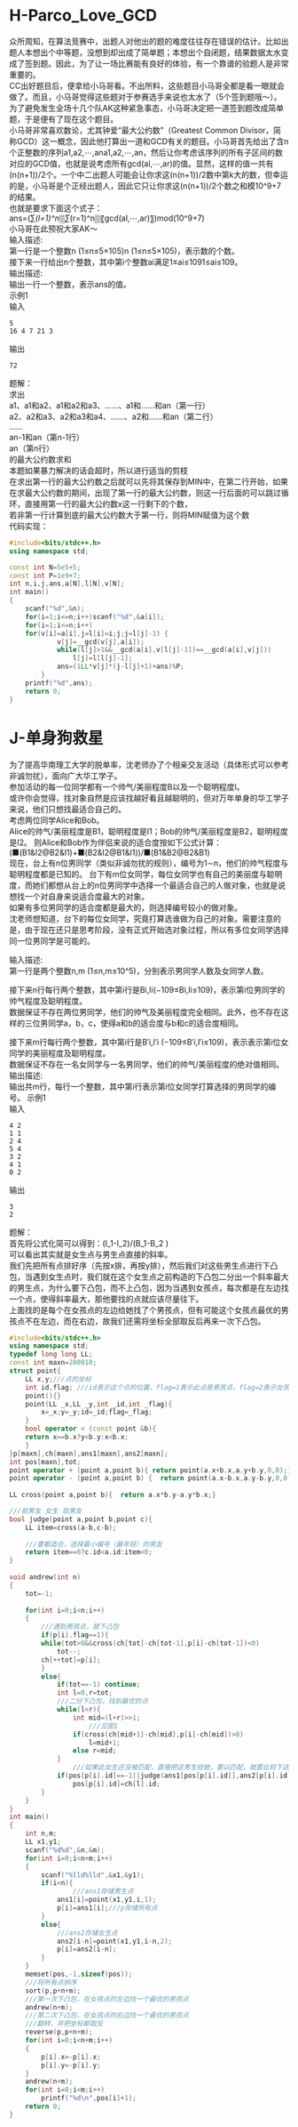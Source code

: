 # H-Parco_Love_GCD
众所周知，在算法竞赛中，出题人对他出的题的难度往往存在错误的估计。比如出题人本想出个中等题，没想到却出成了简单题；本想出个自闭题，结果数据太水变成了签到题。因此，为了让一场比赛能有良好的体验，有一个靠谱的验题人是非常重要的。<br>
CC出好题目后，便拿给小马哥看。不出所料，这些题目小马哥全都是看一眼就会做了。而且，小马哥觉得这些题对于参赛选手来说也太水了（5个签到题哦～）。为了避免发生全场十几个队AK这种紧急事态，小马哥决定把一道签到题改成简单题，于是便有了现在这个题目。<br>
小马哥非常喜欢数论，尤其钟爱“最大公约数”（Greatest Common Divisor，简称GCD）这一概念，因此他打算出一道和GCD有关的题目。小马哥首先给出了含n个正整数的序列a1,a2,⋯,ana1,a2,⋯,an，然后让你考虑该序列的所有子区间的数对应的GCD值，也就是说考虑所有gcd(al,⋯,ar)的值。显然，这样的值一共有(n(n+1))/2个。一个中二出题人可能会让你求这(n(n+1))/2数中第k大的数，但幸运的是，小马哥是个正经出题人，因此它只让你求这(n(n+1))/2个数之和模10^9+7的结果。<br>
也就是要求下面这个式子： <br>
ans=(∑_(l=1)^n▒∑_(r=1)^n▒〖gcd(al,⋯,ar)〗)mod(10^9+7)<br>
小马哥在此预祝大家AK～<br>
输入描述:<br>
第一行是一个整数n (1≤n≤5×105)n (1≤n≤5×105)，表示数的个数。<br>
接下来一行给出n个整数，其中第i个整数ai满足1≤ai≤1091≤ai≤109。<br>
输出描述:<br>
输出一行一个整数，表示ans的值。<br>
示例1<br>
输入<br>
```
5
16 4 7 21 3
```
输出<br>
```
72
```
题解：<br>
求出<br>
a1、a1和a2、a1和a2和a3、……、a1和……和an（第一行）<br>
a2、a2和a3、a2和a3和a4、……、a2和……和an（第二行）<br>
……<br>
an-1和an（第n-1行）<br>
an（第n行）<br>
的最大公约数求和<br>
本题如果暴力解决的话会超时，所以进行适当的剪枝<br>
在求出第一行的最大公约数之后就可以先将其保存到MIN中，在第二行开始，如果在求最大公约数的期间，出现了第一行的最大公约数，则这一行后面的可以跳过循环，直接用第一行的最大公约数x这一行剩下的个数，<br>
若非第一行计算到底的最大公约数大于第一行，则将MIN赋值为这个数<br>
代码实现：<br>
```cpp
#include<bits/stdc++.h>
using namespace std;

const int N=5e5+5;
const int P=1e9+7;
int n,i,j,ans,a[N],l[N],v[N];
int main()
{
    scanf("%d",&n);
    for(i=1;i<=n;i++)scanf("%d",&a[i]);
    for(i=1;i<=n;i++)
	for(v[i]=a[i],j=l[i]=i;j;j=l[j]-1) {
            v[j]=__gcd(v[j],a[i]);
            while(l[j]>1&&__gcd(a[i],v[l[j]-1])==__gcd(a[i],v[j]))
                l[j]=l[l[j]-1];
            ans=(1LL*v[j]*(j-l[j]+1)+ans)%P;
        }
    printf("%d",ans);
    return 0;
}
```
# J-单身狗救星
为了提高华南理工大学的脱单率，沈老师办了个相亲交友活动（具体形式可以参考非诚勿扰），面向广大华工学子。<br>
参加活动的每一位同学都有一个帅气/美丽程度B以及一个聪明程度I。<br>
或许你会觉得，找对象自然是应该找越好看且越聪明的，但对万年单身的华工学子来说，他们只想找最适合自己的。<br>
考虑两位同学Alice和Bob。<br>
Alice的帅气/美丽程度是B1，聪明程度是I1；Bob的帅气/美丽程度是B2，聪明程度是I2。
则Alice和Bob作为伴侣来说的适合度按如下公式计算：<br>
(■(B1&I2@B2&I1)+■(B2&I2@B1&I1))/■(B1&B2@B2&B1)<br>
现在，台上有n位男同学（类似非诚勿扰的规则），编号为1∼n，他们的帅气程度与聪明程度都是已知的。
台下有m位女同学，每位女同学也有自己的美丽度与聪明度，而她们都想从台上的n位男同学中选择一个最适合自己的人做对象，也就是说想找一个对自身来说适合度最大的对象。<br>
如果有多位男同学的适合度都是最大的，则选择编号较小的做对象。<br>
沈老师想知道，台下的每位女同学，究竟打算选谁做为自己的对象。需要注意的是，由于现在还只是思考阶段，没有正式开始选对象过程，所以有多位女同学选择同一位男同学是可能的。<br>

输入描述:<br>
第一行是两个整数n,m (1≤n,m≤10^5)，分别表示男同学人数及女同学人数。<br>

接下来n行每行两个整数，其中第i行是Bi,Ii(−109≤Bi,Ii≤109)，表示第i位男同学的帅气程度及聪明程度。<br>
数据保证不存在两位男同学，他们的帅气及美丽程度完全相同。此外，也不存在这样的三位男同学a，b，c，使得a和b的适合度与b和c的适合度相同。<br>

接下来m行每行两个整数，其中第i行是B′i,I′i (−109≤B′i,I′i≤109)，表示表示第i位女同学的美丽程度及聪明程度。<br>
数据保证不存在一名女同学与一名男同学，他们的帅气/美丽程度的绝对值相同。
输出描述:<br>
输出共m行，每行一个整数，其中第i行表示第i位女同学打算选择的男同学的编号。
示例1<br>
输入<br>
```
4 2
1 1
2 4
5 4
3 2
4 1
0 2
```
输出<br>
```
3
2
```
题解：<br>
首先将公式化简可以得到：(I_1-I_2)/(B_1-B_2 )<br>
可以看出其实就是女生点与男生点直接的斜率。<br>
我们先把所有点排好序（先按x排，再按y排），然后我们对这些男生点进行下凸包，当遇到女生点时，我们就在这个女生点之前构造的下凸包二分出一个斜率最大的男生点，为什么要下凸包，而不上凸包，因为当遇到女孩点，每次都是在左边找一个点，使得斜率最大，那他要找的点就应该尽量往下。<br>
上面找的是每个在女孩点的左边给她找了个男孩点，但有可能这个女孩点最优的男孩点不在左边，而在右边，故我们还需将坐标全部取反后再来一次下凸包。<br>
```cpp
#include<bits/stdc++.h>
using namespace std;
typedef long long LL;
const int maxn=200010;
struct point{
    LL x,y;///点的坐标
    int id,flag; ///id表示这个点的位置，flag=1表示此点是男孩点，flag=2表示女孩点
    point(){}
    point(LL _x,LL _y,int _id,int _flag){
        x=_x;y=_y;id=_id;flag=_flag;
    }
    bool operator < (const point &b){
    return x==b.x?y<b.y:x<b.x;
    }
}p[maxn],ch[maxn],ans1[maxn],ans2[maxn];
int pos[maxn],tot;
point operator + (point a,point b){ return point(a.x+b.x,a.y+b.y,0,0);}
point operator - (point a,point b) {  return point(a.x-b.x,a.y-b.y,0,0);}
 
LL cross(point a,point b){  return a.x*b.y-a.y*b.x;}

///前男友 女生 现男友
bool judge(point a,point b,point c){
    LL item=cross(a-b,c-b);
 
    ///要都适合，选择最小编号（最年轻）的男友
    return item==0?c.id<a.id:item<0;
}
 
void andrew(int n)
{
    tot=-1;
 
    for(int i=0;i<n;i++)
    {
        ///遇到男孩点，就下凸包
        if(p[i].flag==1){
        while(tot>0&&cross(ch[tot]-ch[tot-1],p[i]-ch[tot-1])<0)
            tot--;
        ch[++tot]=p[i];
        }
        else{
            if(tot==-1) continue;
            int l=0,r=tot;
            ///二分下凸包，找到最优的点
            while(l<r){
                int mid=(l+r)>>1;
                    ///见图1
                if(cross(ch[mid+1]-ch[mid],p[i]-ch[mid])>0)
                    l=mid+1;
                else r=mid;
            }
                ///如果此女生还没被匹配，直接把这男生给她，要以匹配，就要比较下这两个男生
            if(pos[p[i].id]==-1||judge(ans1[pos[p[i].id]],ans2[p[i].id],ans1[ch[l].id]))
                pos[p[i].id]=ch[l].id;
        }
    }
}
int main()
{
    int n,m;
    LL x1,y1;
    scanf("%d%d",&n,&m);
    for(int i=0;i<n+m;i++)
    {
        scanf("%lld%lld",&x1,&y1);
        if(i<n){
                ///ans1存储男生点
            ans1[i]=point(x1,y1,i,1);
            p[i]=ans1[i];///p存储所有点
        }
        else{
            ///ans2存储女生点
            ans2[i-n]=point(x1,y1,i-n,2);
            p[i]=ans2[i-n];
        }
    }
    memset(pos,-1,sizeof(pos));
    ///将所有点排序
    sort(p,p+n+m);
    ///第一次下凸包，在女孩点的左边找一个最优的男孩点
    andrew(n+m);
    ///第二次下凸包，在女孩点的右边找一个最优的男孩点
    ///翻转，并把坐标都取反
    reverse(p,p+n+m);
    for(int i=0;i<n+m;i++)
    {
        p[i].x=-p[i].x;
        p[i].y=-p[i].y;
    }
    andrew(n+m);
    for(int i=0;i<m;i++)
        printf("%d\n",pos[i]+1);
    return 0;
}
```
